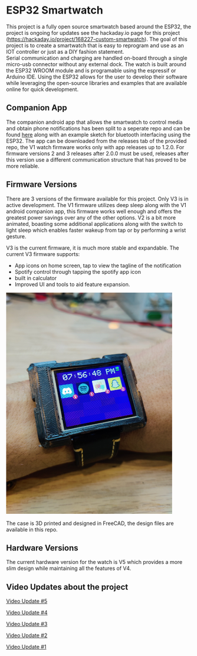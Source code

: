 # ESP32 Smartwatch
This project is a fully open source smartwatch based around the ESP32, the project is ongoing for updates see the hackaday.io page for this project (https://hackaday.io/project/168227-custom-smartwatch).
The goal of this project is to create a smartwatch that is easy to reprogram and use as an IOT controller or just as a DIY fashion statement.  
Serial communication and charging are handled on-board through a single micro-usb connector without any external dock. 
The watch is built around the ESP32 WROOM module and is programable using the espressif or Arduino IDE. 
Using the ESP32 allows for the user to develop their software while leveraging the open-source libraries and examples that are available online for quick development.

## Companion App 
The companion android app that allows the smartwatch to control media and obtain phone notifications has been split to a seperate repo and can be found [here](https://github.com/Bellafaire/Android-Companion-App-For-BLE-Devices) along with an example sketch for bluetooth interfacing using the ESP32. 
The app can be downloaded from the releases tab of the provided repo, the V1 watch firmware works only with app releases up to 1.2.0. 
For firmware versions 2 and 3 releases after 2.0.0 must be used, releases after this version use a different communication structure that has proved to be more reliable. 

## Firmware Versions
There are 3 versions of the firmware available for this project. Only V3 is in active development. 
The V1 firmware utilizes deep sleep along with the V1 android companion app, this firmware works well enough and offers the greatest power savings over any of the other options. 
V2 is a bit more animated, boasting some additional applications along with the switch to light sleep which enables faster wakeup from tap or by performing a wrist gesture. 

V3 is the current firmware, it is much more stable and expandable. 
The current V3 firmware supports: 
- App icons on home screen, tap to view the tagline of the notification
- Spotify control through tapping the spotify app icon
- built in calculator 
- Improved UI and tools to aid feature expansion. 

<img src="https://github.com/Bellafaire/ESP32-Smart-Watch/blob/master/Pictures%20and%20Videos/2022-05-22%2019.56.47.jpg?raw=true" height="600px"/>

The case is 3D printed and designed in FreeCAD, the design files are available in this repo. 

## Hardware Versions
The current hardware version for the watch is V5 which provides a more slim design while maintaining all the features of V4. 

## Video Updates about the project

[Video Update #5](https://www.youtube.com/watch?v=LVs-HgjjFUM)

[Video Update #4](https://www.youtube.com/watch?v=E8-lO0pQunM)

[Video Update #3](https://www.youtube.com/watch?v=vvuce4NQqrk)

[Video Update #2](https://www.youtube.com/watch?v=UNLAq5FuJq4)

[Video Update #1](https://www.youtube.com/watch?v=IoVqdB_q3pE)

